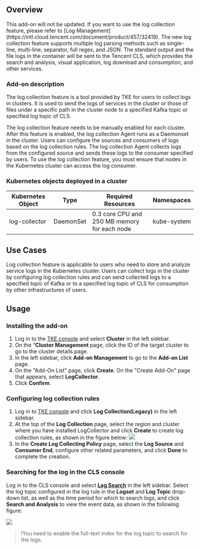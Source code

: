 ## Overview

<dx-alert infotype="alarm" title="">
This add-on will not be updated. If you want to use the log collection feature, please refer to [Log Management](https://intl.cloud.tencent.com/document/product/457/32419). The new log collection feature supports multiple log parsing methods such as single-line, multi-line, separator, full regex, and JSON. The standard output and the file logs in the container will be sent to the Tencent CLS, which provides the search and analysis, visual application, log download and consumption, and other services.

</dx-alert>



### Add-on description

The log collection feature is a tool provided by TKE for users to collect logs in clusters. It is used to send the logs of services in the cluster or those of files under a specific path in the cluster node to a specified Kafka topic or specified log topic of CLS.

The log collection feature needs to be manually enabled for each cluster. After this feature is enabled, the log collection Agent runs as a Daemonset in the cluster. Users can configure the sources and consumers of logs based on the log collection rules. The log collection Agent collects logs from the configured source and sends these logs to the consumer specified by users. To use the log collection feature, you must ensure that nodes in the Kubernetes cluster can access the log consumer.

### Kubernetes objects deployed in a cluster



| Kubernetes Object | Type | Required Resources | Namespaces |
| -------------- | --------- | ------------------- | ------------ |
| log-collector | DaemonSet | 0.3 core CPU and 250 MB memory for each node | kube-system |

## Use Cases

Log collection feature is applicable to users who need to store and analyze service logs in the Kubernetes cluster. Users can collect logs in the cluster by configuring log collection rules and can send collected logs to a specified topic of Kafka or to a specified log topic of CLS for consumption by other infrastructures of users.


## Usage

### Installing the add-on

1. Log in to the [TKE console](https://console.qcloud.com/tke2) and select **Cluster** in the left sidebar.
2. On the “**Cluster Management** page, click the ID of the target cluster to go to the cluster details page.
3. In the left sidebar, click **Add-on Management** to go to the **Add-on List** page.
4. On the "Add-On List" page, click **Create**. On the "Create Add-On" page that appears, select **LogCollector**.
5. Click **Confirm**.

### Configuring log collection rules
1. Log in to [TKE console](https://console.cloud.tencent.com/tke2/log?rid=1) and click **Log Collection(Legacy)** in the left sidebar.
2. At the top of the **Log Collection** page, select the region and cluster where you have installed LogCollector and click **Create** to create log collection rules, as shown in the figure below:
![](https://main.qcloudimg.com/raw/43c0c4f0ce35f1c90eb48e729900d0db.png)
3. In the **Create Log Collecting Policy** page, select the **Log Source** and **Consumer End**, configure other related parameters, and click **Done** to complete the creation.





### Searching for the log in the CLS console

Log in to the CLS console and select **[Log Search](https://console.cloud.tencent.com/cls/search)** in the left sidebar. Select the log topic configured in the log rule in the **Logset** and **Log Topic** drop-down list, as well as the time period for which to search logs, and click **Search and Analysis** to view the event data, as shown in the following figure:

![](https://main.qcloudimg.com/raw/348f807a187842b773a200c986185012.png)

>!You need to enable the full-text index for the log topic to search for the logs.
